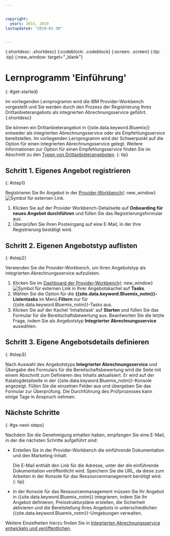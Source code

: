 ```yaml
---


copyright:
  years: 2015, 2019
lastupdated: "2019-01-30"


---
```


{:shortdesc: .shortdesc}
{:codeblock: .codeblock}
{:screen: .screen}
{:tip: .tip}
{:new_window: target="_blank"}

# Lernprogramm 'Einführung'
{: #get-started}

Im vorliegenden Lernprogramm wird die IBM Provider-Workbench vorgestellt und Sie werden durch den Prozess der Registrierung Ihres Drittanbieterangebots als integrierten Abrechnungsservice geführt.
{:shortdesc}

Sie können ein Drittanbieterangebot in {{site.data.keyword.Bluemix}} entweder als integrierten Abrechnungsservice oder als Empfehlungsservice bereitstellen. Im vorliegenden Lernprogramm wird der Schwerpunkt auf die Option für einen integrierten Abrechnungsservice gelegt. Weitere Informationen zur Option für einen Empfehlungsservice finden Sie im Abschnitt zu den [Typen von Drittanbieterangeboten](/docs/third-party?topic=third-party-offering-types#offering-types).
{: tip}

## Schritt 1. Eigenes Angebot registrieren
{: #step1}

Registrieren Sie Ihr Angebot in der [Provider-Workbench](https://www.ibm.com/marketplace/workbench/){: new_window} ![Symbol für externen Link](../icons/launch-glyph.svg "Symbol für externen Link").

1. Klicken Sie auf der Provider Workbench-Detailseite auf **Onboarding für neues Angebot durchführen** und füllen Sie das Registrierungsformular aus.
2. Überprüfen Sie Ihren Posteingang auf eine E-Mail, in der Ihre Registrierung bestätigt wird.

## Schritt 2. Eigenen Angebotstyp auflisten
{: #step2}

Verwenden Sie die Provider-Workbench, um Ihren Angebotstyp als integrierten Abrechnungsservice aufzulisten.

1. Klicken Sie im [Dashboard der Provider-Workbench](https://www.ibm.com/marketplace/workbench/provider/dashboard){: new_window} ![Symbol für externen Link](../icons/launch-glyph.svg "Symbol für externen Link") in Ihrer Angebotskachel auf **Tasks**.
2. Wählen Sie die Option für die **{{site.data.keyword.Bluemix_notm}}-Listentasks** im Menü **Filtern** nur für {{site.data.keyword.Bluemix_notm}}-Tasks aus.
3. Klicken Sie auf der Kachel 'Inhaltstask' auf **Starten** und füllen Sie das Formular für die Bereitschaftsbewertung aus. Beantworten Sie die letzte Frage, indem Sie als Angebotstyp **Integrierter Abrechnungsservice** auswählen.

## Schritt 3. Eigene Angebotsdetails definieren
{: #step3}

Nach Auswahl des Angebotstyps **Integrierter Abrechnungsservice** und Übergabe des Formulars für die Bereitschaftsbewertung wird die Seite mit einem Abschnitt zum Definieren des Inhalts aktualisiert. Er wird auf der Katalogdetailseite in der {{site.data.keyword.Bluemix_notm}}-Konsole angezeigt. Füllen Sie die einzelnen Felder aus und übergeben Sie das Formular zur Überprüfung. Die Durchführung des Prüfprozesses kann einige Tage in Anspruch nehmen.

## Nächste Schritte
{: #gs-next-steps}

Nachdem Sie die Genehmigung erhalten haben, empfangen Sie eine E-Mail, in der die nächsten Schritte aufgeführt sind:

* Erstellen Sie in der Provider-Workbench die einführende Dokumentation und den Marketing-Inhalt.

  Die E-Mail enthält den Link für die Adresse, unter der die einführende Dokumentation veröffentlicht wird. Speichern Sie die URL, da diese zum Arbeiten in der Konsole für das Ressourcenmanagement benötigt wird. 
  {: tip}

* In der Konsole für das Ressourcenmanagement müssen Sie Ihr Angebot in {{site.data.keyword.Bluemix_notm}} integrieren, indem Sie Ihr Angebot definieren, Preisstrukturpläne erstellen, die Sicherheit aktivieren und die Bereitstellung Ihres Angebots in unterschiedlichen {{site.data.keyword.Bluemix_notm}}-Umgebungen verwalten. 

Weitere Einzelheiten hierzu finden Sie in [Integrierten Abrechnungsservice entwickeln und veröffentlichen](/docs/third-party?topic=third-party-overview#overview). 
